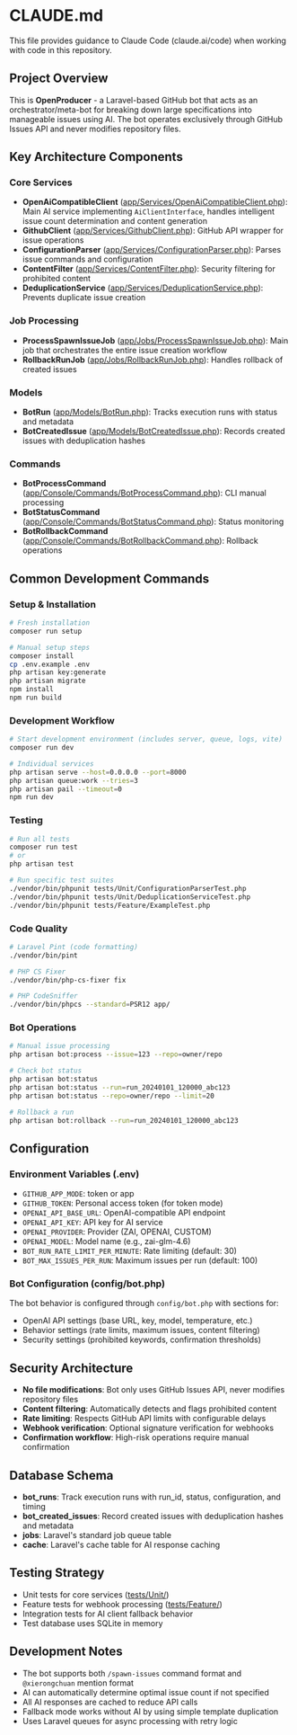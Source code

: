 # CLAUDE.md

This file provides guidance to Claude Code (claude.ai/code) when working with code in this repository.

## Project Overview

This is **OpenProducer** - a Laravel-based GitHub bot that acts as an orchestrator/meta-bot for breaking down large specifications into manageable issues using AI. The bot operates exclusively through GitHub Issues API and never modifies repository files.

## Key Architecture Components

### Core Services
- **OpenAiCompatibleClient** ([app/Services/OpenAiCompatibleClient.php](app/Services/OpenAiCompatibleClient.php)): Main AI service implementing `AiClientInterface`, handles intelligent issue count determination and content generation
- **GithubClient** ([app/Services/GithubClient.php](app/Services/GithubClient.php)): GitHub API wrapper for issue operations
- **ConfigurationParser** ([app/Services/ConfigurationParser.php](app/Services/ConfigurationParser.php)): Parses issue commands and configuration
- **ContentFilter** ([app/Services/ContentFilter.php](app/Services/ContentFilter.php)): Security filtering for prohibited content
- **DeduplicationService** ([app/Services/DeduplicationService.php](app/Services/DeduplicationService.php)): Prevents duplicate issue creation

### Job Processing
- **ProcessSpawnIssueJob** ([app/Jobs/ProcessSpawnIssueJob.php](app/Jobs/ProcessSpawnIssueJob.php)): Main job that orchestrates the entire issue creation workflow
- **RollbackRunJob** ([app/Jobs/RollbackRunJob.php](app/Jobs/RollbackRunJob.php)): Handles rollback of created issues

### Models
- **BotRun** ([app/Models/BotRun.php](app/Models/BotRun.php)): Tracks execution runs with status and metadata
- **BotCreatedIssue** ([app/Models/BotCreatedIssue.php](app/Models/BotCreatedIssue.php)): Records created issues with deduplication hashes

### Commands
- **BotProcessCommand** ([app/Console/Commands/BotProcessCommand.php](app/Console/Commands/BotProcessCommand.php)): CLI manual processing
- **BotStatusCommand** ([app/Console/Commands/BotStatusCommand.php](app/Console/Commands/BotStatusCommand.php)): Status monitoring
- **BotRollbackCommand** ([app/Console/Commands/BotRollbackCommand.php](app/Console/Commands/BotRollbackCommand.php)): Rollback operations

## Common Development Commands

### Setup & Installation
```bash
# Fresh installation
composer run setup

# Manual setup steps
composer install
cp .env.example .env
php artisan key:generate
php artisan migrate
npm install
npm run build
```

### Development Workflow
```bash
# Start development environment (includes server, queue, logs, vite)
composer run dev

# Individual services
php artisan serve --host=0.0.0.0 --port=8000
php artisan queue:work --tries=3
php artisan pail --timeout=0
npm run dev
```

### Testing
```bash
# Run all tests
composer run test
# or
php artisan test

# Run specific test suites
./vendor/bin/phpunit tests/Unit/ConfigurationParserTest.php
./vendor/bin/phpunit tests/Unit/DeduplicationServiceTest.php
./vendor/bin/phpunit tests/Feature/ExampleTest.php
```

### Code Quality
```bash
# Laravel Pint (code formatting)
./vendor/bin/pint

# PHP CS Fixer
./vendor/bin/php-cs-fixer fix

# PHP CodeSniffer
./vendor/bin/phpcs --standard=PSR12 app/
```

### Bot Operations
```bash
# Manual issue processing
php artisan bot:process --issue=123 --repo=owner/repo

# Check bot status
php artisan bot:status
php artisan bot:status --run=run_20240101_120000_abc123
php artisan bot:status --repo=owner/repo --limit=20

# Rollback a run
php artisan bot:rollback --run=run_20240101_120000_abc123
```

## Configuration

### Environment Variables (.env)
- `GITHUB_APP_MODE`: token or app
- `GITHUB_TOKEN`: Personal access token (for token mode)
- `OPENAI_API_BASE_URL`: OpenAI-compatible API endpoint
- `OPENAI_API_KEY`: API key for AI service
- `OPENAI_PROVIDER`: Provider (ZAI, OPENAI, CUSTOM)
- `OPENAI_MODEL`: Model name (e.g., zai-glm-4.6)
- `BOT_RUN_RATE_LIMIT_PER_MINUTE`: Rate limiting (default: 30)
- `BOT_MAX_ISSUES_PER_RUN`: Maximum issues per run (default: 100)

### Bot Configuration (config/bot.php)
The bot behavior is configured through `config/bot.php` with sections for:
- OpenAI API settings (base URL, key, model, temperature, etc.)
- Behavior settings (rate limits, maximum issues, content filtering)
- Security settings (prohibited keywords, confirmation thresholds)

## Security Architecture

- **No file modifications**: Bot only uses GitHub Issues API, never modifies repository files
- **Content filtering**: Automatically detects and flags prohibited content
- **Rate limiting**: Respects GitHub API limits with configurable delays
- **Webhook verification**: Optional signature verification for webhooks
- **Confirmation workflow**: High-risk operations require manual confirmation

## Database Schema

- **bot_runs**: Track execution runs with run_id, status, configuration, and timing
- **bot_created_issues**: Record created issues with deduplication hashes and metadata
- **jobs**: Laravel's standard job queue table
- **cache**: Laravel's cache table for AI response caching

## Testing Strategy

- Unit tests for core services ([tests/Unit/](tests/Unit/))
- Feature tests for webhook processing ([tests/Feature/](tests/Feature/))
- Integration tests for AI client fallback behavior
- Test database uses SQLite in memory

## Development Notes

- The bot supports both `/spawn-issues` command format and `@xierongchuan` mention format
- AI can automatically determine optimal issue count if not specified
- All AI responses are cached to reduce API calls
- Fallback mode works without AI by using simple template duplication
- Uses Laravel queues for async processing with retry logic